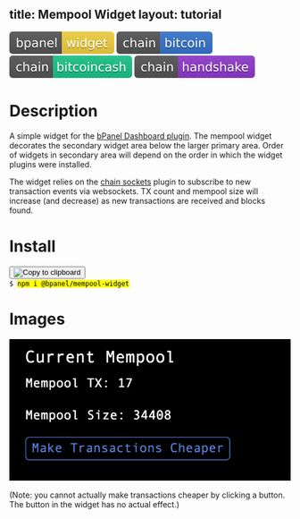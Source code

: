 title: Mempool Widget
layout: tutorial
---
![Badges](badges/bpanel-widget.svg)
![Badges](badges/chain-bitcoin.svg) ![Badges](badges/chain-bitcoincash.svg) ![Badges](badges/chain-handshake.svg)
# Description
A simple widget for the [bPanel Dashboard plugin](/tutorials/dashboard.html). The mempool widget decorates the secondary widget area below the larger primary area. Order of widgets in secondary area will depend on the order in which the widget plugins were installed.

The widget relies on the [chain sockets](https://github.com/bpanel-org/chain-sockets) plugin to subscribe to new transaction events via websockets. TX count and mempool size will increase (and decrease) as new transactions are received and blocks found.

# Install
<pre>
<button class="btn" data-clipboard-target="#code-1"><img class="clippy" width="13" src="/docs/img/clippy.svg" alt="Copy to clipboard"></button>
<code class="shell">$ <mark id="code-1">npm i @bpanel/mempool-widget</mark></code></pre>

# Images
![Screenshot](img/current-mempool.png)

(Note: you cannot actually make transactions cheaper by clicking a button. The button in the widget has no actual effect.)